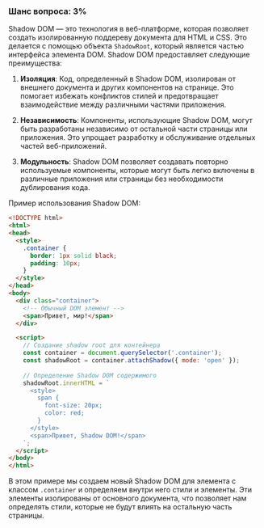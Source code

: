 ### Шанс вопроса: 3%

Shadow DOM — это технология в веб-платформе, которая позволяет создать изолированную поддереву документа для HTML и CSS. Это делается с помощью объекта `ShadowRoot`, который является частью интерфейса элемента DOM. Shadow DOM предоставляет следующие преимущества:

1. **Изоляция**: Код, определенный в Shadow DOM, изолирован от внешнего документа и других компонентов на странице. Это помогает избежать конфликтов стилей и предотвращает взаимодействие между различными частями приложения.

2. **Независимость**: Компоненты, использующие Shadow DOM, могут быть разработаны независимо от остальной части страницы или приложения. Это упрощает разработку и обслуживание отдельных частей веб-приложений.

3. **Модульность**: Shadow DOM позволяет создавать повторно используемые компоненты, которые могут быть легко включены в различные приложения или страницы без необходимости дублирования кода.

Пример использования Shadow DOM:
```html
<!DOCTYPE html>
<html>
<head>
  <style>
    .container {
      border: 1px solid black;
      padding: 10px;
    }
  </style>
</head>
<body>
  <div class="container">
    <!-- Обычный DOM элемент -->
    <span>Привет, мир!</span>
  </div>

  <script>
    // Создание shadow root для контейнера
    const container = document.querySelector('.container');
    const shadowRoot = container.attachShadow({ mode: 'open' });
    
    // Определение Shadow DOM содержимого
    shadowRoot.innerHTML = `
      <style>
        span {
          font-size: 20px;
          color: red;
        }
      </style>
      <span>Привет, Shadow DOM!</span>
    `;
  </script>
</body>
</html>
```
В этом примере мы создаем новый Shadow DOM для элемента с классом `.container` и определяем внутри него стили и элементы. Эти элементы изолированы от основного документа, что позволяет нам определять стили, которые не будут влиять на остальную часть страницы.